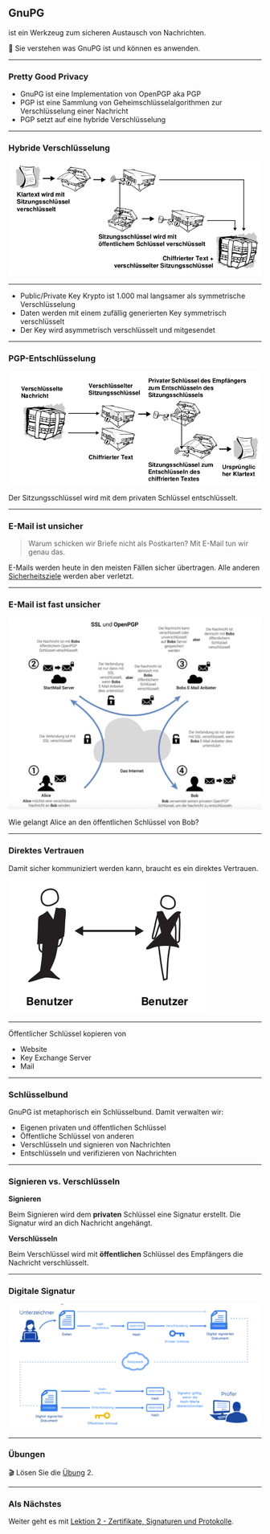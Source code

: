 ## GnuPG

ist ein Werkzeug zum sicheren Austausch von Nachrichten.

🎯 Sie verstehen was GnuPG ist und können es anwenden.

---
### Pretty Good Privacy

* GnuPG ist eine Implementation von OpenPGP aka PGP
* PGP ist eine Sammlung von Geheimschlüsselalgorithmen zur Verschlüsselung einer Nachricht
* PGP setzt auf eine hybride Verschlüsselung

---
### Hybride Verschlüsselung

![](../hybride-Verschluesselung.png)

---

* Public/Private Key Krypto ist 1.000 mal langsamer als symmetrische Verschlüsselung
* Daten werden mit einem zufällig generierten Key symmetrisch verschlüsselt
* Der Key wird asymmetrisch verschlüsselt und mitgesendet

---
### PGP-Entschlüsselung

![](../pgp-entschluesselung.png)

Der Sitzungsschlüssel wird mit dem privaten Schlüssel entschlüsselt.

---
### E-Mail ist unsicher

> Warum schicken wir Briefe nicht als Postkarten? Mit E-Mail tun wir genau das.

E-Mails werden heute in den meisten Fällen sicher übertragen. Alle anderen [Sicherheitsziele](slides0.md#Sicherheitsziele) werden aber verletzt.

---
### E-Mail ist fast unsicher

[![](../sicher-mailen.png)](https://raw.githubusercontent.com/janikvonrotz/encrypt.casa/main/sicher-mailen.png)

Wie gelangt Alice an den öffentlichen Schlüssel von Bob?

---
### Direktes Vertrauen

Damit sicher kommuniziert werden kann, braucht es ein direktes Vertrauen.

![](../direktes-vertrauen.png)

---

Öffentlicher Schlüssel kopieren von
* Website
* Key Exchange Server
* Mail

---
### Schlüsselbund

GnuPG ist metaphorisch ein Schlüsselbund. Damit verwalten wir:

* Eigenen privaten und öffentlichen Schlüssel
* Öffentliche Schlüssel von anderen
* Verschlüsseln und signieren von Nachrichten
* Entschlüsseln und verifizieren von Nachrichten

---
### Signieren vs. Verschlüsseln

**Signieren**

Beim Signieren wird dem **privaten** Schlüssel eine Signatur erstellt. Die Signatur wird an dich Nachricht angehängt.

**Verschlüsseln**

Beim Verschlüssel wird mit **öffentlichen** Schlüssel des Empfängers die Nachricht verschlüsselt.

---
### Digitale Signatur

![](../digitale-signatur.png)

---
### Übungen

🎬 Lösen Sie die [Übung](übungen.md) 2.

---
### Als Nächstes

Weiter geht es mit [Lektion 2 - Zertifikate, Signaturen und Protokolle](../topic-2/README.md).
